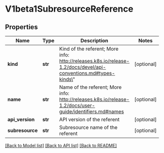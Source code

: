 # V1beta1SubresourceReference

## Properties
Name | Type | Description | Notes
------------ | ------------- | ------------- | -------------
**kind** | **str** | Kind of the referent; More info: http://releases.k8s.io/release-1.2/docs/devel/api-conventions.md#types-kinds\&quot; | [optional] 
**name** | **str** | Name of the referent; More info: http://releases.k8s.io/release-1.2/docs/user-guide/identifiers.md#names | [optional] 
**api_version** | **str** | API version of the referent | [optional] 
**subresource** | **str** | Subresource name of the referent | [optional] 

[[Back to Model list]](../README.md#documentation-for-models) [[Back to API list]](../README.md#documentation-for-api-endpoints) [[Back to README]](../README.md)


